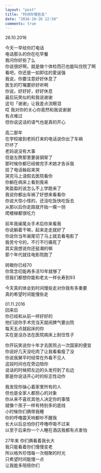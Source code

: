 ```yaml
---
layout: "post"
title: "时间你慢些走"
date: "2016-10-26 22:58"
comments: true
---
```


26.10.2016  

今天一早给你打电话  
电话那头的你在吃早餐  
我问你好些了么  
你说很好啊，就是做个体检而已也能叫住院了啊  
看吧，你还是一如即往的愛逞强  
我说，你要注意好好休息了  
医生的叮嘱要好好听啊  
你说，好好好，好好休息  
最后玩笑似的和我说谢谢  
这句「谢谢」让我差点流眼泪  
哎
我对你的关心你竟然和我说谢谢  
有点难过  
但你说这话的语气也是真的开心


高二那年  
在学校接到老妈打来的电话说你出了车祸  
吓坏了  
老妈说没有大事  
但是左胯那里要装钢架了  
那时候你都已经做完手术她才告诉我  
挂了电话躲起来哭  
哭完马上请假去医院看你  
你躺在病床上看到我来  
笑盈盈的说怎么不上学跑来了  
我说你都出车祸了好想来看看你  
你说大惊小怪的，还没吃饭快吃饭去  
从那以后你走路就开始一瘸一拐  
爬楼梯都很吃力

前年我阑尾炎手术后你来看我  
你说躺着干嘛，起来走走就好了  
你说你当年阑尾切了马上就去看电影了  
我苦兮兮的，不行不行痛死了  
其实我想说你还挺潮的嘛  
那个年代就往电影院跑了

转眼你已经70  
你常念叨能再多活10年就够了  
但我们都想你能和老太一样长寿到93

今天真的体会到时间慢些走对你我有多重要  
真的希望时间能慢些走  

01.11.2016  
回来后  
你已经和从前一样好好的  
他们说你手术完当天就闹脾气要出院  
每天五点就起床的你  
实在是没办法在医院病床上耐住性子  

你开玩笑说你十年才去医院占一次国家的便宜  
你说好几天没吃肉了让我看看瘦了没  
你说我舅平时经常在外看不见人  
这段时间也在旁边陪你  
说话的时候把左边的头发捋到了右边  
那是你说话开心时的标志性动作

我发现你操心着家里所有的人  
但也是全家人都担心的对象    
你从来不喜欢其他人决定你的事情   
就像个孩子一样有特别多的底线  
小时候你们俩带我睡  
你的呼噜震天响都吵不醒我  
长大以后总怕你打呼噜呼吸不过来  
以至于后来你一个人睡在酒店我都有点害怕  

27年来
你们俩看着我长大  
我只能看着你们慢慢变老  
所以格外珍惜每一次相聚的时光  
只希望时间能慢一点  
让我能多陪陪你们

